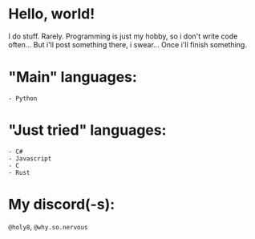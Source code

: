 Hello, world!
=============
I do stuff. Rarely. Programming is just my hobby, so i don't write code often...
But i'll post something there, i swear... Once i'll finish something.


"Main" languages:
=================
    - Python

"Just tried" languages:
=======================
    - C#
    - Javascript
    - C
    - Rust

My discord(-s):
===========
`@holy8`, `@why.so.nervous`
